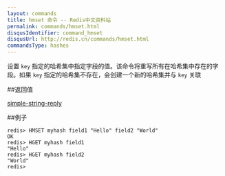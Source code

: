 ```yaml
---
layout: commands
title: hmset 命令 -- Redis中文资料站
permalink: commands/hmset.html
disqusIdentifier: command_hmset
disqusUrl: http://redis.cn/commands/hmset.html
commandsType: hashes
---
```


设置 `key` 指定的哈希集中指定字段的值。该命令将重写所有在哈希集中存在的字段。如果 `key` 指定的哈希集不存在，会创建一个新的哈希集并与 `key` 关联

##返回值

[simple-string-reply](/topics/protocol#simple-string-reply)

##例子

	redis> HMSET myhash field1 "Hello" field2 "World"
	OK
	redis> HGET myhash field1
	"Hello"
	redis> HGET myhash field2
	"World"
	redis> 